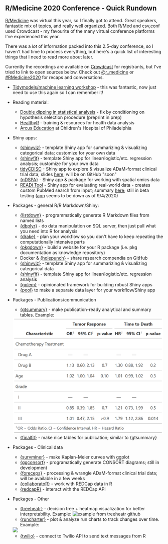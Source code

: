 ## **R/Medicine 2020 Conference - Quick Rundown**

[R/Medicine](https://events.linuxfoundation.org/r-medicine/) was virtual this year, so I finally got to attend. Great speakers, fantastic mix of topics, and really well organized. Both R/Med and csv,conf used Crowdcast - my favourite of the many virtual conference platforms I've experienced this year.

There was a *lot* of information packed into this 2.5-day conference, so I haven't had time to process everything, but here's a quick list of interesting things that I need to read more about later.

Currently the recordings are available on [Crowdcast](https://www.crowdcast.io/e/rmedicine2020) for registrants, but I've tried to link to open sources below. Check out [@r_medicine](https://twitter.com/r_medicine) or [#RMedicine2020](https://twitter.com/hashtag/RMedicine2020) for recaps and conversations. 

* [Tidymodels/machine learning workshop](https://tmv.netlify.app/site/) - this was fantastic, now just need to use this again so I can remember it!

* Reading material:
    * [Double dipping in statistical analysis](https://twitter.com/lucylgao/status/1299763664644313089) - fix by conditioning on hypothesis selection procedure (preprint in prep)
    * [HealthyR](https://healthyr.surgicalinformatics.org/) - training & resources for health data analysis
    * [Arcus Education](https://education.arcus.chop.edu/) at Children's Hospital of Philadelphia

* Shiny apps:
    * [{shinyviz}](https://github.com/riinuots/shinyviz) - template Shiny app for summarizing & visualizing categorical data; customize for your own data
    * [{shinyfit}](https://github.com/ewenharrison/shinyfit) - template Shiny app for linear/logistic/etc. regression analysis; customize for your own data
    * [tidyCDISC](https://nate884.shinyapps.io/tidyCDISC/) - Shiny app to explore & visualize ADaM-format clinical trial data; slides [here](https://rmed-tidycdisc.netlify.app/); will be on GitHub "soon"
    * [{nDSPA}](https://github.com/riyuebao/nDSPA) - Shiny app & package for working with spatial omics data
    * [READi Tool](https://github.com/btbeal/readi) - Shiny app for evaluating real-world data - creates custom PubMed search from input; summary [here](https://sop.washington.edu/choice/research/research-projects/readi/); still in beta testing ([app](http://34.210.151.228:3838/READi/) seems to be down as of 9/4/2020)

* Packages - general R/R Markdown/Shiny:
    * [{listdown}](https://github.com/kaneplusplus/listdown) - programmatically generate R Markdown files from named lists
    * [{dbplyr}](https://dbplyr.tidyverse.org/) - do data manipulation on SQL server, then just pull what you need into R for analysis
    * [{drake}](https://github.com/ropensci/drake) - plan your workflow so you don't have to keep repeating the computationally intensive parts
    * [{pkgdown}](https://pkgdown.r-lib.org/) - build a website for your R package (i.e. pkg documentation as knowledge repository)
    * Docker & [{holepunch}](https://github.com/karthik/holepunch) - share research compendia on GitHub
    * [{shinyviz}](https://github.com/riinuots/shinyviz) - template Shiny app for summarizing & visualizing categorical data
    * [{shinyfit}](https://github.com/ewenharrison/shinyfit) - template Shiny app for linear/logistic/etc. regression analysis
    * [{golem}](https://github.com/ThinkR-open/golem) - opinionated framework for building robust Shiny apps
    * [{pool}](https://github.com/rstudio/pool) to make a separate data layer for your workflow/Shiny app

* Packages - Publications/communication
    * [{gtsummary}](https://github.com/ddsjoberg/gtsummary) - make publication-ready analytical and summary tables. Example:
    <img src="https://github.com/ddsjoberg/gtsummary/raw/master/man/figures/README-tbl_merge_ex1-1.png" width="500" />
    
    * [{finalfit}](https://github.com/ewenharrison/finalfit/blob/master/README.md) - make nice tables for publication; similar to {gtsummary}

* Packages - Clinical data
   * [{survminer}](https://github.com/kassambara/survminer) - make Kaplan-Meier curves with ggplot
    * [{ggconsort}](https://github.com/higgi13425/ggconsort/) - programatically generate CONSORT diagrams; still in development
    * [{foreceps}](https://github.com/kaneplusplus/foreceps) - processing & wrangle ADaM-format clinical trial data; will be available in a few weeks
    * [{collaboratoR}](https://github.com/kamclean/collaborator) - work with REDCap data in R
    * [{redcapR}](https://github.com/OuhscBbmc/REDCapR) - interact with the REDCap API

* Packages - Other
    * [{treeheatr}](https://trang1618.github.io/treeheatr/) - decision tree + heatmap visualization for better interpretability. Example:
    ![example from treeheatr github](https://trang1618.github.io/treeheatr/reference/figures/unnamed-chunk-4-1.png)
    * [{runcharter}](https://github.com/johnmackintosh/runcharter) - plot & analyze run charts to track changes over time. Example:
    <img src="https://github.com/johnmackintosh/runcharter/raw/master/man/figures/runs_below-1.png" width="500" />
    
    * [{twilio}](https://github.com/seankross/twilio) - connect to Twilio API to send text messages from R    
    






